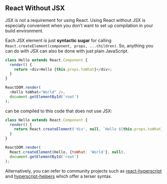 ## React Without JSX
JSX is not a requirement for using React. Using React without JSX is especially convenient when you don’t want to set up compilation in your build environment.

Each JSX element is just __syntactic sugar__ for calling `React.createElement(component, props, ...children)`. So, anything you can do with JSX can also be done with just plain JavaScript.
```javascript
class Hello extends React.Component {
  render() {
    return <div>Hello {this.props.toWhat}</div>;
  }
}

ReactDOM.render(
  <Hello toWhat="World" />,
  document.getElementById('root')
);
```
can be compiled to this code that does not use JSX:
```javascript
class Hello extends React.Component {
  render() {
    return React.createElement('div', null, `Hello ${this.props.toWhat}`);
  }
}

ReactDOM.render(
  React.createElement(Hello, {toWhat: 'World'}, null),
  document.getElementById('root')
);
```

Alternatively, you can refer to community projects such as [react-hyperscript](https://github.com/mlmorg/react-hyperscript) and [hyperscript-helpers](https://github.com/ohanhi/hyperscript-helpers) which offer a terser syntax.